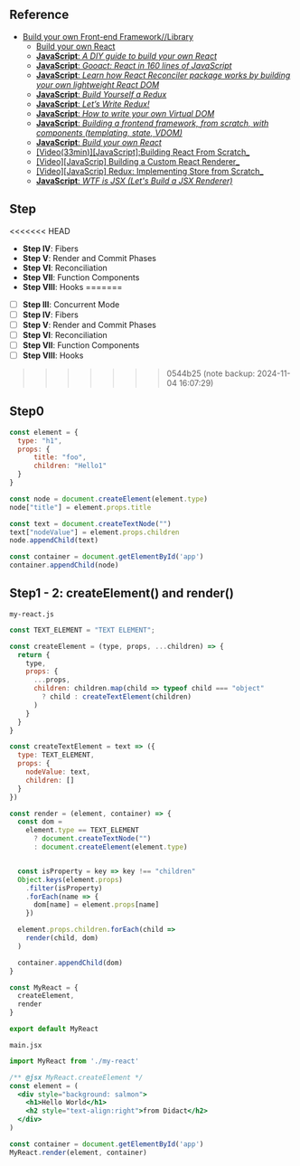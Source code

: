 ## Reference
* [Build your own Front-end Framework//Library](https://build-your-own-x.vercel.app/#build-your-own-front-end-framework--library)
	* [Build your own React](https://pomb.us/build-your-own-react/)
	- [**JavaScript**: _A DIY guide to build your own React_](https://github.com/hexacta/didact)
	- [**JavaScript**: _Gooact: React in 160 lines of JavaScript_](https://medium.com/@sweetpalma/gooact-react-in-160-lines-of-javascript-44e0742ad60f)
	- [**JavaScript**: _Learn how React Reconciler package works by building your own lightweight React DOM_](https://hackernoon.com/learn-you-some-custom-react-renderers-aed7164a4199)
	- [**JavaScript**: _Build Yourself a Redux_](https://zapier.com/engineering/how-to-build-redux/)
	- [**JavaScript**: _Let’s Write Redux!_](https://www.jamasoftware.com/blog/lets-write-redux/)
	- [**JavaScript**: _How to write your own Virtual DOM_](https://medium.com/@deathmood/how-to-write-your-own-virtual-dom-ee74acc13060)
	- [**JavaScript**: _Building a frontend framework, from scratch, with components (templating, state, VDOM)_](https://mfrachet.github.io/create-frontend-framework/)
	- [**JavaScript**: _Build your own React_](https://pomb.us/build-your-own-react/)
	- [\[Video(33min)\]\[JavaScript\]:Building React From Scratch_](https://www.youtube.com/watch?v=_MAD4Oly9yg) 
	- [\[Video\]\[JavaScrip\] Building a Custom React Renderer_](https://youtu.be/CGpMlWVcHok) 
	- [\[Video\]\[JavaScrip\] Redux: Implementing Store from Scratch_](https://egghead.io/lessons/react-redux-implementing-store-from-scratch) 
	-  [**JavaScript**: _WTF is JSX (Let's Build a JSX Renderer)_](https://jasonformat.com/wtf-is-jsx/)

## Step
<<<<<<< HEAD
- **Step IV**: Fibers
- **Step V**: Render and Commit Phases
- **Step VI**: Reconciliation
- **Step VII**: Function Components
- **Step VIII**: Hooks
=======
- [ ]  **Step III**: Concurrent Mode
- [ ]  **Step IV**: Fibers
- [ ]  **Step V**: Render and Commit Phases
- [ ]  **Step VI**: Reconciliation
- [ ]  **Step VII**: Function Components
- [ ]  **Step VIII**: Hooks
>>>>>>> 0544b25 (note backup: 2024-11-04 16:07:29)

## Step0
```js
const element = {
  type: "h1",
  props: {
      title: "foo",
      children: "Hello1"
  }
}

const node = document.createElement(element.type)
node["title"] = element.props.title

const text = document.createTextNode("")
text["nodeValue"] = element.props.children
node.appendChild(text)

const container = document.getElementById('app')
container.appendChild(node)
```

## Step1 - 2: createElement() and render()

`my-react.js`
```js
const TEXT_ELEMENT = "TEXT ELEMENT";

const createElement = (type, props, ...children) => {
  return {
    type,
    props: {
      ...props,
      children: children.map(child => typeof child === "object"
        ? child : createTextElement(children)
      )
    }
  }
}

const createTextElement = text => ({
  type: TEXT_ELEMENT,
  props: {
    nodeValue: text,
    children: []
  }
})

const render = (element, container) => {
  const dom =
    element.type == TEXT_ELEMENT
      ? document.createTextNode("")
      : document.createElement(element.type)


  const isProperty = key => key !== "children"
  Object.keys(element.props)
    .filter(isProperty)
    .forEach(name => {
      dom[name] = element.props[name]
    })

  element.props.children.forEach(child =>
    render(child, dom)
  )

  container.appendChild(dom)
}

const MyReact = {
  createElement,
  render
}

export default MyReact
```

`main.jsx`
```jsx
import MyReact from './my-react'

/** @jsx MyReact.createElement */
const element = (
  <div style="background: salmon">
    <h1>Hello World</h1>
    <h2 style="text-align:right">from Didact</h2>
  </div>
)

const container = document.getElementById('app')
MyReact.render(element, container)
```

